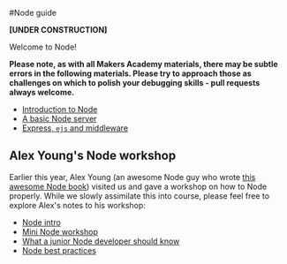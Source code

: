 #Node guide

**[UNDER CONSTRUCTION]**

Welcome to Node!

**Please note, as with all Makers Academy materials, there may be subtle errors in the following materials. Please try to approach those as challenges on which to polish your debugging skills - pull requests always welcome.**

* [Introduction to Node](/node/intro_to_node.md)  
* [A basic Node server](/node/basic_node_server.md)  
* [Express, `ejs` and middleware](/node/express_ejs.md)  

## Alex Young's Node workshop

Earlier this year, Alex Young (an awesome Node guy who wrote [this awesome Node book](http://www.manning.com/young/)) visited us and gave a workshop on how to Node properly. While we slowly assimilate this into course, please feel free to explore Alex's notes to his workshop:

* [Node intro](/node/alexyoung/node_intro.md)
* [Mini Node workshop](/node/alexyoung/node_workshop.md)
* [What a junior Node developer should know](/node/alexyoung/node_jr_checklist.md)
* [Node best practices](/node/alexyoung/node_best_practices.md)
